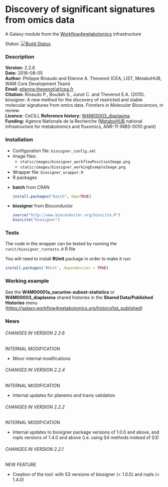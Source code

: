 Discovery of significant signatures from omics data
===================================================

A Galaxy module from the [Workflow4metabolomics](http://workflow4metabolomics.org) infrastructure  

Status: [![Build Status](https://travis-ci.org/workflow4metabolomics/biosigner.svg?branch=master)](https://travis-ci.org/workflow4metabolomics/biosigner).

### Description

**Version:** 2.2.6  
**Date:** 2016-08-05     
**Author:** Philippe Rinaudo and Etienne A. Thevenot (CEA, LIST, MetaboHUB, W4M Core Development Team)   
**Email:** [etienne.thevenot(at)cea.fr](mailto:etienne.thevenot@cea.fr)  
**Citation:** Rinaudo P., Boudah S., Junot C. and Thevenot E.A. (2015). biosigner: A new method for the discovery of restricted and stable molecular signatures from omics data. *Frontiers in Molecular Biosciences*, in review.   
**Licence:** CeCILL
**Reference history:** [W4M00003_diaplasma](http://galaxy.workflow4metabolomics.org/history/list_published)      
**Funding:** Agence Nationale de la Recherche ([MetaboHUB](http://www.metabohub.fr/index.php?lang=en&Itemid=473) national infrastructure for metabolomics and fluxomics, ANR-11-INBS-0010 grant)

### Installation

* Configuration file: `biosigner_config.xml`
* Image files: 
  + `static/images/biosigner_workflowPositionImage.png`   
  + `static/images/biosigner_workingExampleImage.png`
* Wrapper file: `biosigner_wrapper.R`
* R packages
 + **batch** from CRAN  
  
    ```r
    install.packages("batch", dep=TRUE)  
    ```
  + **biosigner** from Bioconductor  
  
    ```r
    source("http://www.bioconductor.org/biocLite.R")  
    biocLite("biosigner")
    ```  

### Tests

The code in the wrapper can be tested by running the `runit/biosigner_runtests.R` R file

You will need to install **RUnit** package in order to make it run:
```r
install.packages('RUnit', dependencies = TRUE)
```

### Working example  

See the **W4M00001a_sacurine-subset-statistics** or **W4M00003_diaplasma** shared histories in the **Shared Data/Published Histories** menu (https://galaxy.workflow4metabolomics.org/history/list_published)  

### News

###### CHANGES IN VERSION 2.2.6  

INTERNAL MODIFICATION  

 * Minor internal modifications
 
###### CHANGES IN VERSION 2.2.4  

INTERNAL MODIFICATION  

 * Internal updates for planemo and travis validation  
 
###### CHANGES IN VERSION 2.2.2  

INTERNAL MODIFICATION  

 * Internal updates to biosigner package versions of 1.0.0 and above, and ropls versions of 1.4.0 and above (i.e. using S4 methods instead of S3)
    
###### CHANGES IN VERSION 2.2.1

NEW FEATURE

 * Creation of the tool: with S3 versions of biosigner (< 1.0.0) and ropls (< 1.4.0)
